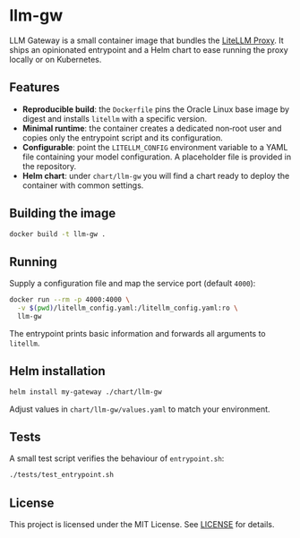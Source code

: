 # llm-gw

LLM Gateway is a small container image that bundles the [LiteLLM Proxy](https://github.com/BerriAI/litellm). It ships an opinionated entrypoint and a Helm chart to ease running the proxy locally or on Kubernetes.

## Features

- **Reproducible build**: the `Dockerfile` pins the Oracle Linux base image by digest and installs `litellm` with a specific version.
- **Minimal runtime**: the container creates a dedicated non‑root user and copies only the entrypoint script and its configuration.
- **Configurable**: point the `LITELLM_CONFIG` environment variable to a YAML file containing your model configuration. A placeholder file is provided in the repository.
- **Helm chart**: under `chart/llm-gw` you will find a chart ready to deploy the container with common settings.

## Building the image

```bash
docker build -t llm-gw .
```

## Running

Supply a configuration file and map the service port (default `4000`):

```bash
docker run --rm -p 4000:4000 \
  -v $(pwd)/litellm_config.yaml:/litellm_config.yaml:ro \
  llm-gw
```

The entrypoint prints basic information and forwards all arguments to `litellm`.

## Helm installation

```bash
helm install my-gateway ./chart/llm-gw
```

Adjust values in `chart/llm-gw/values.yaml` to match your environment.

## Tests

A small test script verifies the behaviour of `entrypoint.sh`:

```bash
./tests/test_entrypoint.sh
```

## License

This project is licensed under the MIT License. See [LICENSE](LICENSE) for details.

